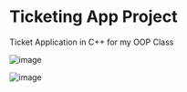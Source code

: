 # Ticketing App Project

Ticket Application in C++ for my OOP Class

![image](https://github.com/draghici05/ticketingappproj/assets/147331173/d9bc3858-48bc-45a0-b061-693194689f0c)

![image](https://github.com/draghici05/ticketingappproj/assets/147331173/2cb0e053-3a3f-41b1-9093-079aa1cef002)
